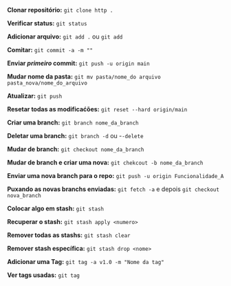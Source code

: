**Clonar repositório:** ```git clone http .```

**Verificar status:** ```git status```

**Adicionar arquivo:** ```git add .``` ou ```git add```

**Comitar:** ```git commit -a -m ""```

**Enviar *primeiro* commit:** ```git push -u origin main```

**Mudar nome da pasta:** ```git mv pasta/nome_do arquivo pasta_nova/nome_do_arquivo```

**Atualizar:** ```git push```

**Resetar todas as modificaćões:** ```git reset --hard origin/main```

**Criar uma branch:** ```git branch nome_da_branch```

**Deletar uma branch:** ```git branch -d``` ou -```-delete```

**Mudar de branch:** ```git checkout nome_da_branch```

**Mudar de branch e criar uma nova:** ```git chekcout -b nome_da_branch```

**Enviar uma nova branch para o repo:** ```git push -u origin Funcionalidade_A```

**Puxando as novas branchs enviadas:** ```git fetch -a``` e depois ```git checkout nova_branch```

**Colocar algo em stash:** ```git stash```

**Recuperar o stash:** ```git stash apply <numero>```

**Remover todas as stashs:** ```git stash clear```

**Remover stash específica:** ```git stash drop <nome>```

**Adicionar uma Tag:** ```git tag -a v1.0 -m "Nome da tag"```

**Ver tags usadas:** ```git tag``` 
